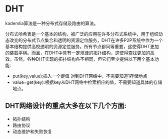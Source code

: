 #  DHT

kademlia算法是一种分布式存储及路由的算法。

分布式哈希表是一个基本的结构，被广泛的应用在许多分布式系统中，用于组织动态改变的分布式节点集合和透明的资源定位服务，DHT在许多P2P系统中作为一个基本结构提供高校透明的资源定位服务。所有节点都同等重要，这使得DHT更加的装载平横。而且，在DHT中具有一定规律的拓扑结构，这使得查找更加的高效。虽然，各种DHT实现的拓扑结构各不相同，但它们至少提供以下两个基本功能:

+ put(key,value):插入一个键值 对到DHT网络中，不需要知道1存储地点
+ value=get(key):根据key从DHT网络中检索相应的值，不需要知道具体的存储地点。


## DHT网络设计的重点大多在以下几个方面:

+ 拓扑结构
+ 路由协议
+ 动态维护和失败恢复